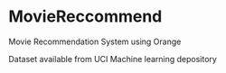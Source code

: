 # MovieReccommend
Movie Recommendation System using Orange

Dataset available from UCI Machine learning depository
